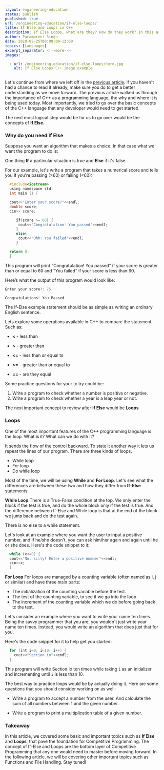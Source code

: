 ```yaml
---
layout: engineering-education
status: publish
published: true
url: /engineering-education/if-else-loops/
title: If Else and Loops in C++
description: If Else Loops, what are they? How do they work? In this article we will be going over some programming basics such as while loops, and for loops.
author: Parampreet Singh
date: 2020-08-25T00:00:00-12:00
topics: [Languages]
excerpt_separator: <!--more-->
images:

  - url: /engineering-education/if-else-loops/hero.jpg
    alt: If Else Loops C++ image example
---
```

Let's continue from where we left off in the [previous article](https://www.section.io/engineering-education/intro-to-c-part1/). If you haven't had a chance to read it already, make sure you do to get a better understanding as we move forward. The previous article walked us through the importance of C++ as a programming language, the why and where it is being used today. Most importantly, we tried to go over the basic concepts of the C++ language that any developer would need to get started.
<!--more-->
The next most logical step would be for us to go over would be the concepts of **If Else**.

### Why do you need If Else
Suppose you want an algorithm that makes a choice. In that case what we want the program to do is:

One thing **If** a particular situation is true and **Else** if it's false.

For our example, let's write a program that takes a numerical score and tells you if you're passing (>60) or failing (<60):

```C
  #include<iostream>
  using namespace std;
  int main () {

  cout<<"Enter your score?"<<endl;
  double score;
  cin>> score;

     if(score >= 60) {
      cout<<"Congratulation! You passed"<<endl;
     }
     else{
      cout<<"Ohh! You failed"<<endl;
     }

  return 0;
  }
  ```

This program will print "Congratulation! You passed" if your score is greater than or equal to 60 and "You failed" if your score is less than 60.

Here’s what the output of this program would look like:

```C
Enter your score?: 75

Congratulations! You Passed
```

The If-Else example statement should be as simple as writing an ordinary English sentence.

Lets explore some operations available in C++ to compare the statement. Such as:

- **<** - less than

- **>** - greater than

- **<=** - less than or equal to

- **>=** - greater than or equal to

- **==** - are they equal

Some practice questions for your to try could be:

1. Write a program to check whether a number is positive or negative.
2. Write a program to check whether a year is a leap year or not.

The next important concept to review after **If Else** would be  **Loops**

### Loops
One of the most important features of the C++ programming language is the loop. What is it? What can we do with it?

It sends the flow of the control backward. To state it another way it lets us repeat the lines of our program. There are three kinds of loops.

- While loop
- For loop
- Do while loop

Most of the time, we will be using **While** and **For Loop**. Let's see what the differences are between these two and how they differ from **If-Else** statements.

**While Loop**
There is a True-False condition at the top. We only enter the block if the test is true, and do the whole block only if the test is true.
And the difference between If-Else and While loop is that at the end of the block we jump back and do the test again.

There is no else to a while statement.

Let's look at an example where you want the user to input a positive number, and if he/she doesn't, you can ask him/her again and again until he or she does. Here's the code snippet to it:

```C
  while (x<=0) {
  cout<<"No, silly! Enter a positive number"<<endl;
  cin>>x;
  }
  ```

**For Loop**
For loops are managed by a counting variable (often named as i, j or similar) and have three main parts:

- The initialization of the counting variable before the test.
- The test of the counting variable, to see if we go into the loop.
- The increment of the counting variable which we do before going back to the test.

Let's consider an example where you want to write your name ten times. Being the savvy programmer that you are, you wouldn't just write your name ten times. Instead, you would write an algorithm that does just that for you.

Here's the code snippet for it to help get you started:

```C
  for (int i=0; i<10; i++) {
    cout<<"Section.io"<<endl;
  }
  ```

This program will write Section.io ten times while taking `i` as an initializer and incrementing until `i` is less than 10.

The best way to practice loops would be by actually doing it. Here are some questions that you should consider working on as well:

- Write a program to accept a number from the user. And calculate the sum of all numbers between 1 and the given number.

- Write a program to print a multiplication table of a given number.

### Takeaway
In this article, we covered some basic and important topics such as **If Else** and **Loops**, that pave the foundation for Competitive Programming. The concept of If-Else and Loops are the bottom layer of Competitive Programming that any one would need to master before moving forward. In the following article, we will be covering other important topics such as Functions and File Handling. Stay tuned!
